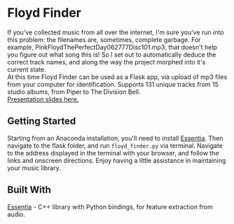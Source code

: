# Floyd Finder
If you've collected music from all over the internet, I'm sure you've run into this problem: the filenames are, sometimes, complete garbage. For example, PinkFloydThePerfectDay062777Disc101.mp3; that doesn't help you figure out what song this is! So I set out to automatically deduce the correct track names, and along the way the project morphed into it's current state.
<br>
At this time Floyd Finder can be used as a Flask app, via upload of mp3 files from your computer for identification. Supports 131 unique tracks from 15 studio albums, from Piper to The Division Bell.
<br>
[Presentation slides here.](https://docs.google.com/presentation/d/1EyX_12hw2EtFkLVwCLaCSKUenuOmA0_nrXgHI6hQQl4/edit?usp=sharing)

## Getting Started
Starting from an Anaconda installation, you'll need to install [Essentia](https://essentia.upf.edu/documentation/). Then navigate to the flask folder, and run `floyd_finder.py` via terminal. Navigate to the address displayed in the terminal with your browser, and follow the links and onscreen directions. Enjoy having a little assistance in maintaining your music library.

## Built With
[Essentia](https://essentia.upf.edu/documentation/) - C++ library with Python bindings, for feature extraction from audio.
